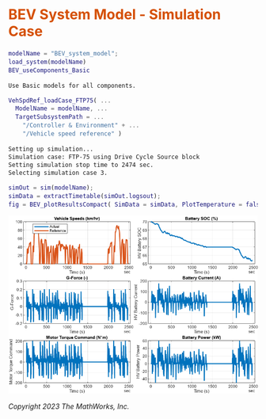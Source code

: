 
# <span style="color:rgb(213,80,0)">BEV System Model - Simulation Case</span>
```matlab
modelName = "BEV_system_model";
load_system(modelName)
BEV_useComponents_Basic
```

```TextOutput
Use Basic models for all components.
```

```matlab
VehSpdRef_loadCase_FTP75( ...
  ModelName = modelName, ...
  TargetSubsystemPath = ...
    "/Controller & Environment" + ...
    "/Vehicle speed reference" )
```

```TextOutput
Setting up simulation...
Simulation case: FTP-75 using Drive Cycle Source block
Setting simulation stop time to 2474 sec.
Selecting simulation case 3.
```

```matlab
simOut = sim(modelName);
simData = extractTimetable(simOut.logsout);
fig = BEV_plotResultsCompact( SimData = simData, PlotTemperature = false );
```

<center><img src="Media/BEV_Case_FTP75_Basic_media/figure_0.png" width="702" alt="figure_0.png"></center>


*Copyright 2023 The MathWorks, Inc.*

